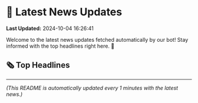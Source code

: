 # 📰 Latest News Updates
**Last Updated:** 2024-10-04 16:26:41

Welcome to the latest news updates fetched automatically by our bot! Stay informed with the top headlines right here. 🚀

## 🗞️ Top Headlines

---
*(This README is automatically updated every 1 minutes with the latest news.)*
